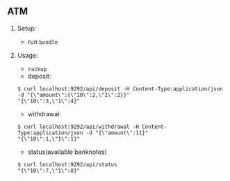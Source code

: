 ATM
---------
1. Setup:
    * run `bundle`

2. Usage:
    * `rackup`
    * deposit: 
    ```
    $ curl localhost:9292/api/deposit -H Content-Type:application/json -d "{\"amount\":{\"10\":2,\"1\":2}}"`    
    "{\"10\":3,\"1\":4}"
    ```
    * withdrawal:
    ```
    $ curl localhost:9292/api/withdrawal -H Content-Type:application/json -d "{\"amount\":11}"
    "{\"10\":1,\"1\":1}" 
    ```
    * status(available banknotes)
    ```
    $ curl localhost:9292/api/status
    "{\"10\":7,\"1\":8}"

    ```

